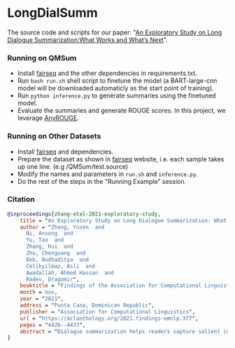 # LongDialSumm
The source code and scripts for our paper: "[An Exploratory Study on Long Dialogue Summarization:What Works and What’s Next](https://arxiv.org/pdf/2109.04609.pdf)".

### Running on QMSum
- Install [fairseq](https://github.com/pytorch/fairseq) and the other dependencies in requirements.txt.
- Run `bash run.sh` shell script to finetune the model (a BART-large-cnn model will be downloaded automaticly as the start point of training).
- Run `python inference.py` to generate summaries using the finetuned model.
- Evaluate the summaries and generate ROUGE scores. In this project, we leverage [AnyROUGE](https://github.com/chatc/AnyROUGE).

### Running on Other Datasets
- Install [fairseq](https://github.com/pytorch/fairseq) and dependencies.
- Prepare the dataset as shown in [fairseq](https://github.com/pytorch/fairseq) website, i.e. each sample takes up one line. (e.g /QMSum/test.source)
- Modify the names and parameters in `run.sh` and `inference.py`.
- Do the rest of the steps in the "Running Example" session.

### Citation
``` bibtex
@inproceedings{zhang-etal-2021-exploratory-study,
    title = "An Exploratory Study on Long Dialogue Summarization: What Works and What{'}s Next",
    author = "Zhang, Yusen  and
      Ni, Ansong  and
      Yu, Tao  and
      Zhang, Rui  and
      Zhu, Chenguang  and
      Deb, Budhaditya  and
      Celikyilmaz, Asli  and
      Awadallah, Ahmed Hassan  and
      Radev, Dragomir",
    booktitle = "Findings of the Association for Computational Linguistics: EMNLP 2021",
    month = nov,
    year = "2021",
    address = "Punta Cana, Dominican Republic",
    publisher = "Association for Computational Linguistics",
    url = "https://aclanthology.org/2021.findings-emnlp.377",
    pages = "4426--4433",
    abstract = "Dialogue summarization helps readers capture salient information from long conversations in meetings, interviews, and TV series. However, real-world dialogues pose a great challenge to current summarization models, as the dialogue length typically exceeds the input limits imposed by recent transformer-based pre-trained models, and the interactive nature of dialogues makes relevant information more context-dependent and sparsely distributed than news articles. In this work, we perform a comprehensive study on long dialogue summarization by investigating three strategies to deal with the lengthy input problem and locate relevant information: (1) extended transformer models such as Longformer, (2) retrieve-then-summarize pipeline models with several dialogue utterance retrieval methods, and (3) hierarchical dialogue encoding models such as HMNet. Our experimental results on three long dialogue datasets (QMSum, MediaSum, SummScreen) show that the retrieve-then-summarize pipeline models yield the best performance. We also demonstrate that the summary quality can be further improved with a stronger retrieval model and pretraining on proper external summarization datasets.",
}
```
